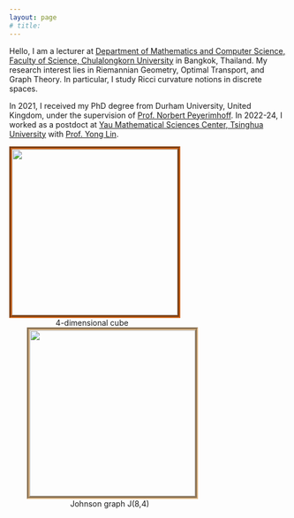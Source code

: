 ```yaml
---
layout: page
# title: 
---
```


Hello, I am a lecturer at [Department of Mathematics and Computer Science, Faculty of Science, Chulalongkorn University](https://math.sc.chula.ac.th/en/) in Bangkok, Thailand. 
My research interest lies in Riemannian Geometry, Optimal Transport, and Graph Theory. In particular, I study Ricci curvature notions in discrete spaces.

In 2021, I received my PhD degree from Durham University, United Kingdom, under the supervision of [Prof. Norbert Peyerimhoff](https://www.durham.ac.uk/staff/norbert-peyerimhoff/). In 2022-24, I worked as a postdoct at [Yau Mathematical Sciences Center, Tsinghua University](http://ymsc.tsinghua.ofapp.net/en) with [Prof. Yong Lin](https://ymsc.tsinghua.edu.cn/en/info/1031/1884.htm).
				
<figure style="width:300px; float:left ; margin:0px; text-align:center; padding-right:32px;">	
<img src="/images/anim-4cube.gif" style="width:300;border:5px groove #D2691E" /> 
<figcaption>4-dimensional cube</figcaption>
</figure>

<figure style="width:300px; float:left; margin:0px; text-align:center; padding-left:32px;">
<img src="/images/anim-j84.gif" style="width:300;border:5px groove #DEB887" />
<figcaption>Johnson graph J(8,4)</figcaption>
</figure>
